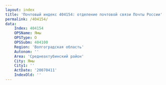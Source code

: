 ```yaml
---
layout: index
title: 'Почтовый индекс 404154: отделение почтовой связи Почты России'
permalink: /404154/
data:
    Index: 404154
    OPSName: Ямы
    OPSType: О
    OPSSubm: 404100
    Region: 'Волгоградская область'
    Autonom: ''
    Area: 'Среднеахтубинский район'
    City: Ямы
    City1: ''
    ActDate: '20070411'
    IndexOld: ''
---
```

